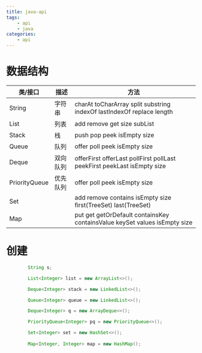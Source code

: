 ```yaml
---
title: java-api
tags: 
	- api
	- java
categories: 
	- api
---
```


# 数据结构

| 类/接口       | 描述     | 方法                                                         |
| ------------- | -------- | ------------------------------------------------------------ |
| String        | 字符串   | charAt toCharArray split substring indexOf lastIndexOf replace length |
| List          | 列表     | add remove get size subList                                  |
| Stack         | 栈       | push pop peek isEmpty size                                   |
| Queue         | 队列     | offer poll peek isEmpty size                                 |
| Deque         | 双向队列 | offerFirst offerLast pollFirst pollLast peekFirst peekLast isEmpty size |
| PriorityQueue | 优先队列 | offer poll peek isEmpty size                                 |
| Set           |          | add remove contains isEmpty size first(TreeSet) last(TreeSet) |
| Map           |          | put get getOrDefault containsKey containsValue keySet values isEmpty size |



# 创建

```java
        String s;

        List<Integer> list = new ArrayList<>();

        Deque<Integer> stack = new LinkedList<>();

        Queue<Integer> queue = new LinkedList<>();

        Deque<Integer> q = new ArrayDeque<>();

        PriorityQueue<Integer> pq = new PriorityQueue<>();

        Set<Integer> set = new HashSet<>();
        
        Map<Integer, Integer> map = new HashMap();
```

